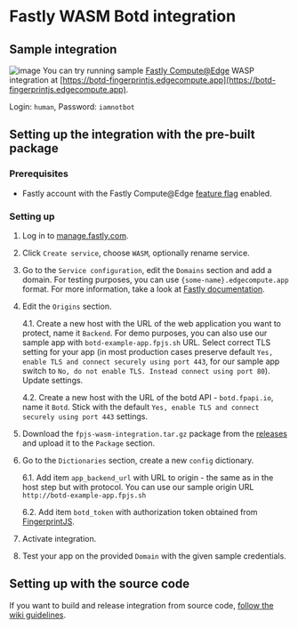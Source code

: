 # Fastly WASM Botd integration

## Sample integration
![image](https://user-images.githubusercontent.com/10922372/125807555-97e8b4a3-63e7-4a62-9784-e406044702f4.png)
You can try running sample [Fastly Compute@Edge](https://docs.fastly.com/products/compute-at-edge) WASP integration at [https://botd-fingerprintjs.edgecompute.app](https://botd-fingerprintjs.edgecompute.app).

Login: `human`, Password: `iamnotbot`

## Setting up the integration with the pre-built package

### Prerequisites
- Fastly account with the Fastly Compute@Edge [feature flag](https://developer.fastly.com/learning/compute/#create-a-new-fastly-account-and-invite-your-collaborators) enabled.

### Setting up

1. Log in to [manage.fastly.com](https://manage.fastly.com/).

2. Click `Create service`, choose `WASM`, optionally rename service.

3. Go to the `Service configuration`, edit the `Domains` section and add a domain. For testing purposes, you can use `{some-name}.edgecompute.app` format. For more information, take a look at [Fastly documentation](https://developer.fastly.com/learning/concepts/routing-traffic-to-fastly/#computeedge).

4. Edit the `Origins` section.
 
   4.1. Create a new host with the URL of the web application you want to protect, name it `Backend`. For demo purposes, you can also use our sample app with `botd-example-app.fpjs.sh` URL. Select correct TLS setting for your app (in most production cases preserve default `Yes, enable TLS and connect securely using port 443`, for our sample app switch to `No, do not enable TLS. Instead connect using port 80`). Update settings.

   4.2. Create a new host with the URL of the botd API - `botd.fpapi.io`, name it `Botd`. Stick with the default `Yes, enable TLS and connect securely using port 443` settings.

5. Download the `fpjs-wasm-integration.tar.gz` package from the [releases](https://github.com/fingerprintjs/botd-integrations/releases) and upload it to the `Package` section.

6. Go to the `Dictionaries` section, create a new `config` dictionary.

   6.1. Add item `app_backend_url` with URL to origin - the same as in the host step but with protocol. You can use our sample origin URL `http://botd-example-app.fpjs.sh`

   6.2. Add item `botd_token` with authorization token obtained from [FingerprintJS](https://fingerprintjs.com/).
 
7. Activate integration.

10. Test your app on the provided `Domain` with the given sample credentials.

## Setting up with the source code
If you want to build and release integration from source code, [follow the wiki guidelines](https://github.com/fingerprintjs/botd-integrations/wiki/Setting-up-Fastly-WASM-integration-from-source-code).
